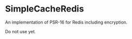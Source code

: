 SimpleCacheRedis
================

An implementation of PSR-16 for Redis including encryption.

Do not use yet.
